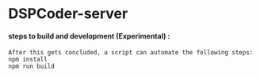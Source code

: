 # DSPCoder-server
#### steps to build and development (Experimental) :
    After this gets concluded, a script can automate the following steps:
    npm install 
    npm run build
